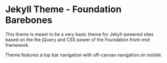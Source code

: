 # Jekyll Theme - Foundation Barebones

This theme is meant to be a very basic theme for Jekyll-powered sites based on the the jQuery and CSS power of the Foundation front-end framework.

Theme features a top bar navigation with off-canvas navigation on mobile.